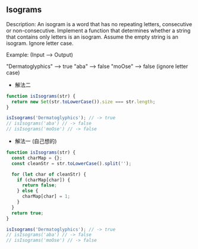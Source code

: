 ## Isograms

Description:
An isogram is a word that has no repeating letters, consecutive or non-consecutive. Implement a function that determines whether a string that contains only letters is an isogram. Assume the empty string is an isogram. Ignore letter case.

Example: (Input --> Output)

"Dermatoglyphics" --> true
"aba" --> false
"moOse" --> false (ignore letter case)

- 解法二

```js
function isIsograms(str) {
  return new Set(str.toLowerCase()).size === str.length;
}

isIsograms('Dermatoglyphics'); // -> true
// isIsograms('aba') // -> false
// isIsograms('moOse') // -> false
```

- 解法一 (自己想的)

```js
function isIsograms(str) {
  const charMap = {};
  const cleanStr = str.toLowerCase().split('');

  for (let char of cleanStr) {
    if (charMap[char]) {
      return false;
    } else {
      charMap[char] = 1;
    }
  }
  return true;
}

isIsograms('Dermatoglyphics'); // -> true
// isIsograms('aba') // -> false
// isIsograms('moOse') // -> false
```
